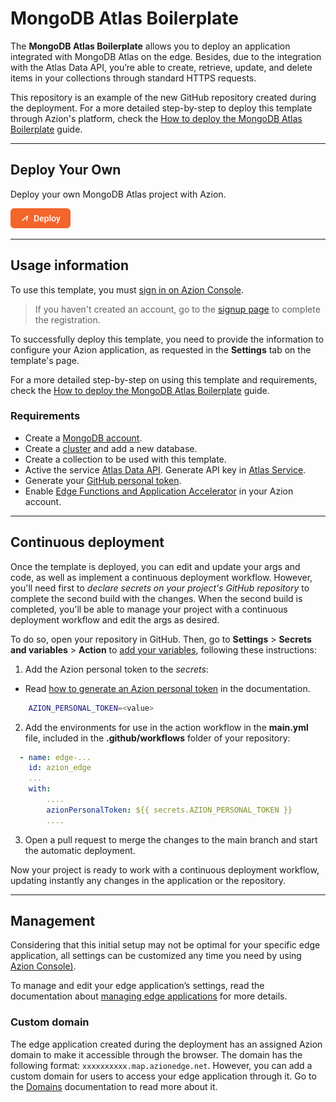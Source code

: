 # MongoDB Atlas Boilerplate

The **MongoDB Atlas Boilerplate** allows you to deploy an application integrated with MongoDB Atlas on the edge. Besides, due to the integration with the Atlas Data API, you’re able to create, retrieve, update, and delete items in your collections through standard HTTPS requests.

This repository is an example of the new GitHub repository created during the deployment. For a more detailed step-by-step to deploy this template through Azion's platform, check the [How to deploy the MongoDB Atlas Boilerplate](https://www.azion.com/en/documentation/products/guides/mongodb-atlas/) guide.

---

##  Deploy Your Own

Deploy your own MongoDB Atlas project with Azion.

[![Deploy Button](/static/button.png)](https://console.azion.com/create/mongodb-atlas/mongodb-atlas "Deploy with Azion")
 
---

## Usage information

To use this template, you must [sign in on Azion Console](https://console.azion.com/login).

> If you haven't created an account, go to the [signup page](https://console.azion.com/signup) to complete the registration.

To successfully deploy this template, you need to provide the information to configure your Azion application, as requested in the **Settings** tab on the template's page.

For a more detailed step-by-step on using this template and requirements, check the [How to deploy the MongoDB Atlas Boilerplate](https://www.azion.com/en/documentation/products/guides/mongodb-atlas/) guide.

### Requirements

- Create a [MongoDB account](https://www.mongodb.com/cloud/atlas/register).
- Create a [cluster](https://www.mongodb.com/docs/atlas/create-database-deployment/) and add a new database.
- Create a collection to be used with this template.
- Active the service [Atlas Data API](https://www.mongodb.com/docs/atlas/app-services/data-api/).
Generate API key in [Atlas Service](https://www.mongodb.com/docs/atlas/app-services/authentication/api-key/#std-label-api-key-authentication).
- Generate your [GitHub personal token](https://docs.github.com/en/authentication/keeping-your-account-and-data-secure/managing-your-personal-access-tokens#creating-a-personal-access-token-classic).
- Enable [Edge Functions and Application Accelerator](https://www.azion.com/en/documentation/products/guides/billing-and-subscriptions/) in your Azion account.

---

## Continuous deployment

Once the template is deployed, you can edit and update your args and code, as well as implement a continuous deployment workflow. However, you'll need first to *declare secrets on your project's GitHub repository* to complete the second build with the changes. When the second build is completed, you'll be able to manage your project with a continuous deployment workflow and edit the args as desired.

To do so, open your repository in GitHub. Then, go to **Settings** > **Secrets and variables** > **Action** to [add your variables](https://docs.github.com/en/actions/security-guides/encrypted-secrets), following these instructions:

1. Add the Azion personal token to the *secrets*:
- Read [how to generate an Azion personal token](https://www.azion.com/en/documentation/products/guides/personal-tokens/) in the documentation.

```bash
    AZION_PERSONAL_TOKEN=<value>
```

2. Add the environments for use in the action workflow in the **main.yml** file, included in the **.github/workflows** folder of your repository:

```yml
  - name: edge-...
    id: azion_edge
    ...
    with:
        ....
        azionPersonalToken: ${{ secrets.AZION_PERSONAL_TOKEN }}
        ....

```

3. Open a pull request to merge the changes to the main branch and start the automatic deployment.

Now your project is ready to work with a continuous deployment workflow, updating instantly any changes in the application or the repository. 

---

## Management

Considering that this initial setup may not be optimal for your specific edge application, all settings can be customized any time you need by using [Azion Console)](https://console.azion.com/).

To manage and edit your edge application’s settings, read the documentation about [managing edge applications](https://www.azion.com/en/documentation/products/edge-application/first-steps/) for more details.

### Custom domain

The edge application created during the deployment has an assigned Azion domain to make it accessible through the browser. The domain has the following format: `xxxxxxxxxx.map.azionedge.net`. However, you can add a custom domain for users to access your edge application through it. Go to the [Domains](https://www.azion.com/en/documentation/products/guides/configure-a-domain/) documentation to read more about it.

